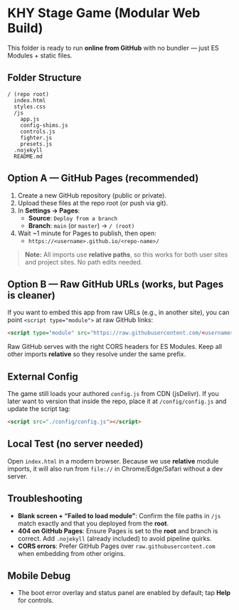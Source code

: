 # KHY Stage Game (Modular Web Build)

This folder is ready to run **online from GitHub** with no bundler — just ES Modules + static files.

## Folder Structure
```
/ (repo root)
  index.html
  styles.css
  /js
    app.js
    config-shims.js
    controls.js
    fighter.js
    presets.js
  .nojekyll
  README.md
```

## Option A — GitHub Pages (recommended)
1. Create a new GitHub repository (public or private).
2. Upload these files at the repo root (or push via git).
3. In **Settings → Pages**:
   - **Source**: `Deploy from a branch`
   - **Branch**: `main` (or `master`) → `/ (root)`
4. Wait ~1 minute for Pages to publish, then open:
   - `https://<username>.github.io/<repo-name>/`

> **Note:** All imports use **relative paths**, so this works for both user sites and project sites. No path edits needed.

## Option B — Raw GitHub URLs (works, but Pages is cleaner)
If you want to embed this app from raw URLs (e.g., in another site), you can point `<script type="module">` at raw GitHub links:
```html
<script type="module" src="https://raw.githubusercontent.com/<username>/<repo>/<branch>/js/app.js"></script>
```
Raw GitHub serves with the right CORS headers for ES Modules. Keep all other imports **relative** so they resolve under the same prefix.

## External Config
The game still loads your authored `config.js` from CDN (jsDelivr). If you later want to version that inside the repo, place it at `/config/config.js` and update the script tag:
```html
<script src="./config/config.js"></script>
```

## Local Test (no server needed)
Open `index.html` in a modern browser. Because we use **relative** module imports, it will also run from `file://` in Chrome/Edge/Safari without a dev server.

## Troubleshooting
- **Blank screen + “Failed to load module”**: Confirm the file paths in `/js` match exactly and that you deployed from the **root**.
- **404 on GitHub Pages**: Ensure Pages is set to the **root** and branch is correct. Add `.nojekyll` (already included) to avoid pipeline quirks.
- **CORS errors**: Prefer GitHub Pages over `raw.githubusercontent.com` when embedding from other origins.

## Mobile Debug
- The boot error overlay and status panel are enabled by default; tap **Help** for controls.
